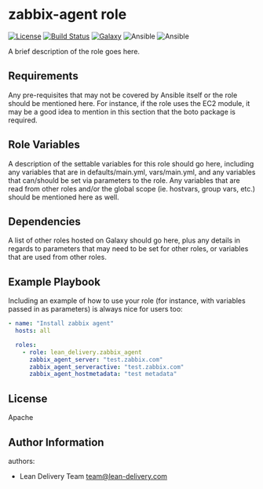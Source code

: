 zabbix-agent role
=========
[![License](https://img.shields.io/badge/license-Apache-green.svg?style=flat)](https://raw.githubusercontent.com/lean-delivery/ansible-role-zabbix-agent/master/LICENSE)
[![Build Status](https://travis-ci.org/lean-delivery/ansible-role-zabbix-agent.svg?branch=master)](https://travis-ci.org/lean-delivery/ansible-role-zabbix-agent)
[![Galaxy](https://img.shields.io/badge/galaxy-lean__delivery.zabbix__agent-blue.svg)](https://galaxy.ansible.com/lean_delivery/ansible-role-zabbix-agent)
![Ansible](https://img.shields.io/ansible/role/d/29478.svg)
![Ansible](https://img.shields.io/badge/dynamic/json.svg?label=min_ansible_version&url=https%3A%2F%2Fgalaxy.ansible.com%2Fapi%2Fv1%2Froles%2F29478%2F&query=$.min_ansible_version)

A brief description of the role goes here.

Requirements
------------

Any pre-requisites that may not be covered by Ansible itself or the role should
be mentioned here. For instance, if the role uses the EC2 module, it may be a
good idea to mention in this section that the boto package is required.

Role Variables
--------------

A description of the settable variables for this role should go here, including
any variables that are in defaults/main.yml, vars/main.yml, and any variables
that can/should be set via parameters to the role. Any variables that are read
from other roles and/or the global scope (ie. hostvars, group vars, etc.) should
be mentioned here as well.

Dependencies
------------

A list of other roles hosted on Galaxy should go here, plus any details in
regards to parameters that may need to be set for other roles, or variables that
are used from other roles.

Example Playbook
----------------

Including an example of how to use your role (for instance, with variables
passed in as parameters) is always nice for users too:

```yml
- name: "Install zabbix agent"
  hosts: all

  roles:
    - role: lean_delivery.zabbix_agent
      zabbix_agent_server: "test.zabbix.com"
      zabbix_agent_serveractive: "test.zabbix.com"
      zabbix_agent_hostmetadata: "test metadata"
```

License
-------
Apache

Author Information
------------------

authors:
  - Lean Delivery Team <team@lean-delivery.com>
